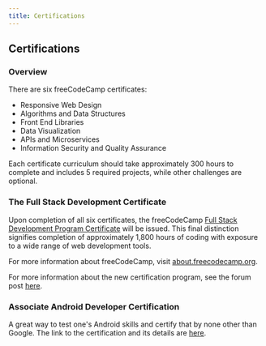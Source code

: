 ```yaml
---
title: Certifications
---
```

## Certifications

### Overview

There are six freeCodeCamp certificates:

- Responsive Web Design
- Algorithms and Data Structures
- Front End Libraries
- Data Visualization
- APIs and Microservices
- Information Security and Quality Assurance

Each certificate curriculum should take approximately 300 hours to complete and includes 5 required projects, while other challenges are optional.

### The Full Stack Development Certificate

Upon completion of all six certificates, the freeCodeCamp [Full Stack Development Program Certificate](https://guide.freecodecamp.org/meta/free-code-camp-full-stack-development-certification/) will be issued. This final distinction signifies completion of approximately 1,800 hours of coding with exposure to a wide range of web development tools.

For more information about freeCodeCamp, visit [about.freecodecamp.org](https://about.freecodecamp.org/).

For more information about the new certification program, see the forum post [here](https://www.freecodecamp.org/forum/t/freecodecamps-new-certificates-heres-how-were-rolling-them-out/141618).

### Associate Android Developer Certification

A great way to test one's Android skills and certify that by none other than Google.
The link to the certification and its details are [here](https://developers.google.com/training/certification/).
